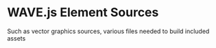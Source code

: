#  WAVE.js Element Sources

Such as vector graphics sources, various files needed to build included assets